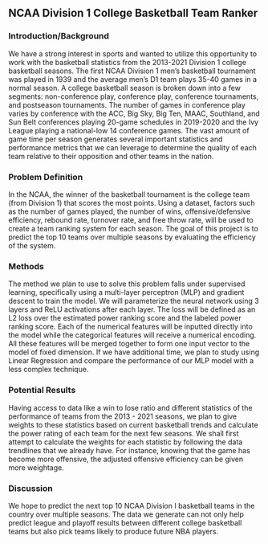 ## NCAA Division 1 College Basketball Team Ranker

### Introduction/Background

We have a strong interest in sports and wanted to utilize this opportunity to work with the basketball statistics from the 2013-2021 Division 1 college basketball seasons. The first NCAA Division 1 men’s basketball tournament was played in 1939 and the average men’s D1 team plays 35-40 games in a normal season. A college basketball season is broken down into a few segments: non-conference play, conference play, conference tournaments, and postseason tournaments. The number of games in conference play varies by conference with the ACC, Big Sky, Big Ten, MAAC, Southland, and Sun Belt conferences playing 20-game schedules in 2019-2020 and the Ivy League playing a national-low 14 conference games. The vast amount of game time per season generates several important statistics and performance metrics that we can leverage to determine the quality of each team relative to their opposition and other teams in the nation.

### Problem Definition

In the NCAA, the winner of the basketball tournament is the college team (from Division 1) that scores the most points. Using a dataset, factors such as the number of games played, the number of wins, offensive/defensive efficiency, rebound rate, turnover rate, and free throw rate, will be used to create a team ranking system for each season. The goal of this project is to predict the top 10 teams over multiple seasons by evaluating the efficiency of the system.

### Methods

The method we plan to use to solve this problem falls under supervised learning, specifically using a multi-layer perceptron (MLP) and gradient descent to train the model. We will parameterize the neural network using 3 layers and ReLU activations after each layer. The loss will be defined as an L2 loss over the estimated power ranking score and the labeled power ranking score. Each of the numerical features will be inputted directly into the model while the categorical features will receive a numerical encoding. All these features will be merged together to form one input vector to the model of fixed dimension. If we have additional time, we plan to study using Linear Regression and compare the performance of our MLP model with a less complex technique.

### Potential Results 

Having access to data like a win to lose ratio and different statistics of the performance of teams from the 2013 - 2021 seasons, we plan to give weights to these statistics based on current basketball trends and calculate the power rating of each team for the next few seasons. We shall first attempt to calculate the weights for each statistic by following the data trendlines that we already have. For instance, knowing that the game has become more offensive, the adjusted offensive efficiency can be given more weightage.

### Discussion

We hope to predict the next top 10 NCAA Division I basketball teams in the country over multiple seasons. The data we generate can not only help predict league and playoff results between different college basketball teams but also pick teams likely to produce future NBA players.
